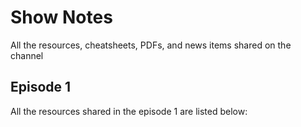 # Show Notes
All the resources, cheatsheets, PDFs, and news items shared on the channel

## Episode 1

All the resources shared in the episode 1 are listed below:
